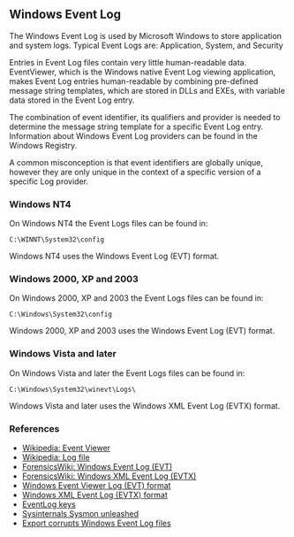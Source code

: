 ## Windows Event Log

The Windows Event Log is used by Microsoft Windows to store application and
system logs. Typical Event Logs are: Application, System, and Security

Entries in Event Log files contain very little human-readable data. EventViewer,
which is the Windows native Event Log viewing application, makes Event Log
entries human-readable by combining pre-defined message string templates, which
are stored in DLLs and EXEs, with variable data stored in the Event Log entry.

The combination of event identifier, its qualifiers and provider is needed to
determine the message string template for a specific Event Log entry.
Information about Windows Event Log providers can be found in the Windows
Registry.

A common misconception is that event identifiers are globally unique, however
they are only unique in the context of a specific version of a specific
Log provider.

### Windows NT4

On Windows NT4 the Event Logs files can be found in:

```
C:\WINNT\System32\config
```

Windows NT4 uses the Windows Event Log (EVT) format.

### Windows 2000, XP and 2003

On Windows 2000, XP and 2003 the Event Logs files can be found in:

```
C:\Windows\System32\config
```

Windows 2000, XP and 2003 uses the Windows Event Log (EVT) format.

### Windows Vista and later

On Windows Vista and later the Event Logs files can be found in:

```
C:\Windows\System32\winevt\Logs\
```

Windows Vista and later uses the Windows XML Event Log (EVTX) format.

### References

* [Wikipedia: Event Viewer](https://en.wikipedia.org/wiki/Event_Viewer)
* [Wikipedia: Log file](https://en.wikipedia.org/wiki/Log_file)
* [ForensicsWiki: Windows Event Log (EVT)](https://forensicswiki.xyz/wiki/index.php?title=Windows_Event_Log_(EVT))
* [ForensicsWiki: Windows XML Event Log (EVTX)](https://forensicswiki.xyz/wiki/index.php?title=Windows_XML_Event_Log_(EVTX))
* [Windows Event Viewer Log (EVT) format](https://github.com/libyal/libevt/blob/main/documentation/Windows%20Event%20Log%20(EVT)%20format.asciidoc)
* [Windows XML Event Log (EVTX) format](https://github.com/libyal/libevtx/blob/main/documentation/Windows%20XML%20Event%20Log%20(EVTX).asciidoc)
* [EventLog keys](https://winreg-kb.readthedocs.io/en/latest/sources/EventLog-keys.html)
* [Sysinternals Sysmon unleashed](https://docs.microsoft.com/en-us/archive/blogs/motiba/sysinternals-sysmon-unleashed)
* [Export corrupts Windows Event Log files](https://blog.fox-it.com/2019/06/04/export-corrupts-windows-event-log-files/)

